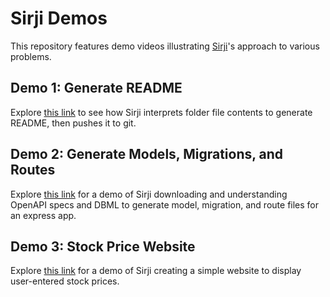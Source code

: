 # Sirji Demos

This repository features demo videos illustrating [Sirji](https://github.com/sirji-ai/sirji)'s approach to various problems.

## Demo 1: Generate README
Explore [this link](./1-generate-readme) to see how Sirji interprets folder file contents to generate README, then pushes it to git.

## Demo 2: Generate Models, Migrations, and Routes
Explore [this link](./2-routes-and-models-from-specs) for a demo of Sirji downloading and understanding OpenAPI specs and DBML to generate model, migration, and route files for an express app.

## Demo 3: Stock Price Website
Explore [this link](./3-stock-price-website) for a demo of Sirji creating a simple website to display user-entered stock prices.

